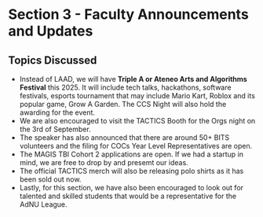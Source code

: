 # Section 3 - Faculty Announcements and Updates

## Topics Discussed

- Instead of LAAD, we will have **Triple A or Ateneo Arts and Algorithms Festival** this 2025. It will include tech talks, hackathons, software festivals, esports tournament that may include Mario Kart, Roblox and its popular game, Grow A Garden. The CCS Night will also hold the awarding for the event.
- We are also encouraged to visit the TACTICS Booth for the Orgs night on the 3rd of September. 
- The speaker has also announced that there are around 50+ BITS volunteers and the filing for COCs Year Level Representatives are open.
- The MAGIS TBI Cohort 2 applications are open. If we had a startup in mind, we are free to drop by and presemt our ideas. 
- The official TACTICS merch will also be releasing polo shirts as it has been sold out now.
- Lastly, for this section, we have also been encouraged to look out for talented and skilled students that would be a representative for the AdNU League.